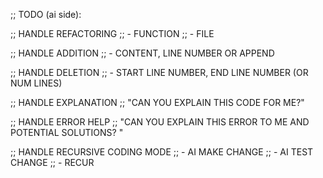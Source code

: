 
;; TODO (ai side):

;; HANDLE REFACTORING
;; - FUNCTION
;; - FILE

;; HANDLE ADDITION
;; - CONTENT, LINE NUMBER OR APPEND

;; HANDLE DELETION
;; - START LINE NUMBER, END LINE NUMBER (OR NUM LINES)

;; HANDLE EXPLANATION
;; "CAN YOU EXPLAIN THIS CODE FOR ME?"

;; HANDLE ERROR HELP
;; "CAN YOU EXPLAIN THIS ERROR TO ME AND POTENTIAL SOLUTIONS? <ERROR>"

;; HANDLE RECURSIVE CODING MODE
;; - AI MAKE CHANGE
;; - AI TEST CHANGE
;; - RECUR